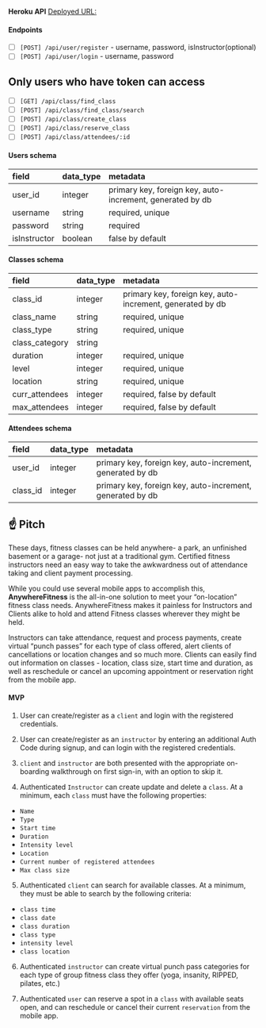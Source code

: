**Heroku API**
[Deployed URL:](https://anywherefitness-0.herokuapp.com/)

#### **Endpoints**
- [ ] `[POST] /api/user/register` - username, password, isInstructor(optional)
- [ ] `[POST] /api/user/login` - username, password

## Only users who have token can access
- [ ] `[GET] /api/class/find_class ` 
- [ ] `[POST] /api/class/find_class/search` 
- [ ] `[POST] /api/class/create_class`
- [ ] `[POST] /api/class/reserve_class`
- [ ] `[POST] /api/class/attendees/:id`

#### **Users schema**
| field        | data_type     | metadata                                                 |
| :------------|:--------------|:---------------------------------------------------------|
| user_id      | integer       | primary key, foreign key, auto-increment, generated by db|
| username     | string        | required, unique                                         |
| password     | string        | required                                                 |
| isInstructor | boolean       | false by default                                         |

#### **Classes schema**
| field          | data_type     | metadata                                                 |
| :--------------|:--------------|:---------------------------------------------------------|
| class_id       | integer       | primary key, foreign key, auto-increment, generated by db|
| class_name     | string        | required, unique                                         |
| class_type     | string        | required, unique                                         |
| class_category | string        |                                                          |
| duration       | integer       | required, unique                                         |
| level          | integer       | required, unique                                         |
| location       | string        | required, unique                                         |
| curr_attendees | integer       | required, false by default                               |
| max_attendees  | integer       | required, false by default                               |

#### **Attendees schema**
| field        | data_type     | metadata                                                 |
| :------------|:--------------|:---------------------------------------------------------|
| user_id      | integer       | primary key, foreign key, auto-increment, generated by db|
| class_id     | integer       | primary key, foreign key, auto-increment, generated by db|

## ☝️ **Pitch**

These days, fitness classes can be held anywhere- a park, an unfinished basement or a garage- not just at a traditional gym. Certified fitness instructors need an easy way to take the awkwardness out of attendance taking and client payment processing. 

While you could use several mobile apps to accomplish this, **AnywhereFitness** is the all-in-one solution to meet your “on-location” fitness class needs. AnywhereFitness makes it painless for Instructors and Clients alike to hold and attend Fitness classes wherever they might be held. 

Instructors can take attendance, request and process payments, create virtual “punch passes” for each type of class offered, alert clients of cancellations or location changes and so much more. Clients can easily find out information on classes - location, class size, start time and duration, as well as reschedule or cancel an upcoming appointment or reservation right from the mobile app.

#### **MVP**
1. User can create/register as a `client` and login with the registered credentials.

2. User can create/register as an `instructor` by entering an additional Auth Code during signup, and can login with the registered credentials.

3. `client` and `instructor` are both presented with the appropriate on-boarding walkthrough on first sign-in, with an option to skip it.

4. Authenticated `Instructor` can create update and delete a `class`. At a minimum, each `class` must have the following properties:

- `Name`
- `Type`
- `Start time`
- `Duration`
- `Intensity level`
- `Location`
- `Current number of registered attendees`
- `Max class size`

5. Authenticated `client` can search for available classes. At a minimum, they must be able to search by the following criteria:

- `class time`
- `class date`
- `class duration`
- `class type`
- `intensity level`
- `class location`

6. Authenticated `instructor` can create virtual punch pass categories for each type of group fitness class they offer (yoga, insanity, RIPPED, pilates, etc.)

7. Authenticated `user` can reserve a spot in a `class` with available seats open, and can reschedule or cancel their current `reservation` from the mobile app.